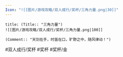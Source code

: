 ```yaml
---
Icon: "![[图片/游戏攻略/双人成行/奖杯/三角力量.png|30]]"
---
```

```ad-common-gold-trophy
title: (Title:: "三角力量")
![[图片/游戏攻略/双人成行/奖杯/三角力量.png|100]]

(Comment:: "天剑在手，时笛在口，旷野之中，随风律动！")
```

#双人成行/奖杯 #奖杯 #奖杯/金

